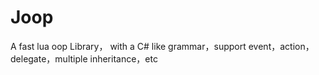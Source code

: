 # Joop
A fast lua oop Library， with a C# like  grammar，support event，action，delegate，multiple inheritance，etc

